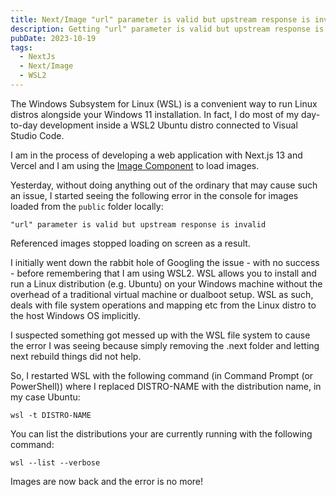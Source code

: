 ```yaml
---
title: Next/Image "url" parameter is valid but upstream response is invalid
description: Getting "url" parameter is valid but upstream response is invalid error with Next/Image on WSL2
pubDate: 2023-10-19
tags:
  - NextJs
  - Next/Image
  - WSL2
---
```


The Windows Subsystem for Linux (WSL) is a convenient way to run Linux distros alongside your Windows 11 installation. In fact, I do most of my day-to-day development inside a WSL2 Ubuntu distro connected to Visual Studio Code.

I am in the process of developing a web application with Next.js 13 and Vercel and I am using the <a href="https://nextjs.org/docs/pages/api-reference/components/image">Image Component</a> to load images.

Yesterday, without doing anything out of the ordinary that may cause such an issue, I started seeing the following error in the console for images loaded from the `public` folder locally:

```
"url" parameter is valid but upstream response is invalid
```

Referenced images stopped loading on screen as a result.

I initially went down the rabbit hole of Googling the issue - with no success - before remembering that I am using WSL2.
WSL allows you to install and run a Linux distribution (e.g. Ubuntu) on your Windows machine without the overhead of a traditional virtual machine or dualboot setup. WSL as such, deals with file system operations and mapping etc from the Linux distro to the host Windows OS implicitly.

I suspected something got messed up with the WSL file system to cause the error I was seeing because simply removing the .next folder and letting next rebuild things did not help.

So, I restarted WSL with the following command (in Command Prompt (or PowerShell)) where I replaced DISTRO-NAME with the distribution name, in my case Ubuntu:

```
wsl -t DISTRO-NAME
```

You can list the distributions your are currently running with the following command:

```
wsl --list --verbose
```

Images are now back and the error is no more!
